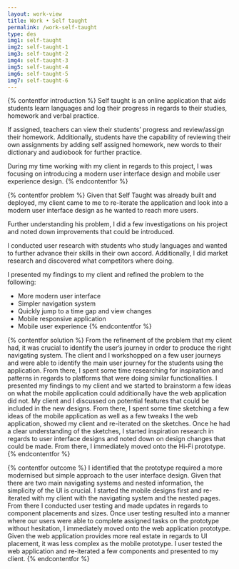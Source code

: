 ```yaml
---
layout: work-view
title: Work • Self taught
permalink: /work-self-taught
type: des
img1: self-taught
img2: self-taught-1
img3: self-taught-2
img4: self-taught-3
img5: self-taught-4
img6: self-taught-5
img7: self-taught-6
---
```


{% contentfor introduction %}
Self taught is an online application that aids students learn languages and log their progress in regards to their studies, homework and verbal practice.

If assigned, teachers can view their students’ progress and review/assign their homework. Additionally, students have the capability of reviewing their own assignments by adding self assigned homework, new words to their dictionary and audiobook for further practice. 

During my time working with my client in regards to this project, I was focusing on introducing a modern user interface design and mobile user experience design. 
{% endcontentfor %}


{% contentfor problem %}
Given that Self Taught was already built and deployed, my client came to me to re-iterate the application and look into a modern user interface design as he wanted to reach more users. 

Further understanding his problem, I did a few investigations on his project and noted down improvements that could be introduced. 

I conducted user research with students who study languages and wanted to further advance their skills in their own accord. Additionally, I did market research and discovered what competitors where doing.

I presented my findings to my client and refined the problem to the following:

* More modern user interface
* Simpler navigation system
* Quickly jump to a time gap and view changes
* Mobile responsive application
* Mobile user experience 
{% endcontentfor %}


{% contentfor solution %}
From the refinement of the problem that my client had, it was crucial to identify the user’s journey in order to produce the right navigating system. The client and I workshopped on a few user journeys and were able to identify the main user journey for the students using the application. From there, I spent some time researching for inspiration and patterns in regards to platforms that were doing similar functionalities. I presented my findings to my client and we started to brainstorm a few ideas on what the mobile application could additionally have the web application did not. My client and I discussed on potential features that could be included in the new designs. From there, I spent some time sketching a few ideas of the mobile application as well as a few tweaks I the web application, showed my client and re-iterated on the sketches. Once he had a clear understanding of the sketches, I started inspiration research in regards to user interface designs and noted down on design changes that could be made. From there, I immediately moved onto the Hi-Fi prototype. 
{% endcontentfor %}


{% contentfor outcome %}
I identified that the prototype required a more modernised but simple approach to the user interface design. Given that there are two main navigating systems and nested information, the simplicity of the UI is crucial. I started the mobile designs first and re-iterated with my client with the navigating system and the nested pages. From there I conducted user testing and made updates in regards to component placements and sizes. Once user testing resulted into a manner where our users were able to complete assigned tasks on the prototype without hesitation, I immediately moved onto the web application prototype. Given the web application provides more real estate in regards to UI placement, it was less complex as the mobile prototype. I user tested the web application and re-iterated a few components and presented to my client.
{% endcontentfor %}